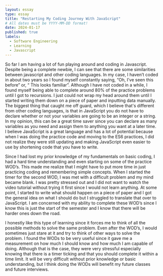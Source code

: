```yaml
---
layout: essay
type: essay
title: "Restarting My Coding Journey With JavaScript"
# All dates must be YYYY-MM-DD format!
date: 2024-01-17
published: true
labels:
  - Software Engineering
  - Learning
  - Javascript
---
```


So far I am having a lot of fun playing around and coding in Javascript. Despite being a complete newbie, I can see that there are some similarities between javascript and other coding languages. In my case, I haven’t coded in about two years so I found myself constantly saying, “Oh, I’ve seen this before” or, “ This looks familiar”. Although I have not coded in a while, I found myself being able to complete around 80% of the practice problems until I got to recursions. I just could not wrap my head around them until I started writing them down on a piece of paper and inputting data manually. The biggest thing that caught me off guard, which I believe that's different from other coding languages, is that in JavaScript you do not have to declare whether or not your variables are going to be an integer or a string. In my opinion, this can be a great time saver since you can declare as many variables as you need and assign them to anything you want at a later time. I believe JavaScript is a great language and has a lot of potential because when I was doing the practice code and moving to the ES6 practices, I did not realize they were still updating and making JavaScript even easier to use by shortening code that you have to write.

Since I had lost my prior knowledge of my fundamentals on basic coding, I had a hard time understanding and even starting on some of the practice WOD’s. This made me realize that I might have to put more time in just practicing coding and remembering simple concepts. When I started the timer for the second WOD, I was met with a difficult problem and my mind became blank. I was pretty stressed out and I did not want to watch the video tutorial without trying it first since I would not learn anything. At some point, I started to write what should happen on a piece of paper and I got the general idea on what I should do but I struggled to translate that over to JavaScript. I am concerned with my ability to complete these WOD’s since I know this is just the start of the semester and I know that there will be harder ones down the road.

I honestly like this type of learning since it forces me to think of all the possible methods to solve the same problem. Even after the WOD’s, I would sometimes just stare at it and try to think of other ways to solve the problem. I found the WODs to be very useful since it gave me a measurement on how much I should know and how much I am capable of doing. Although that is the case, they were very stressful especially knowing that there is a timer ticking and that you should complete it within a time limit. It will be very difficult without prior knowledge or basic understanding, but I think doing the WODs will benefit my future classes and future interviews.
